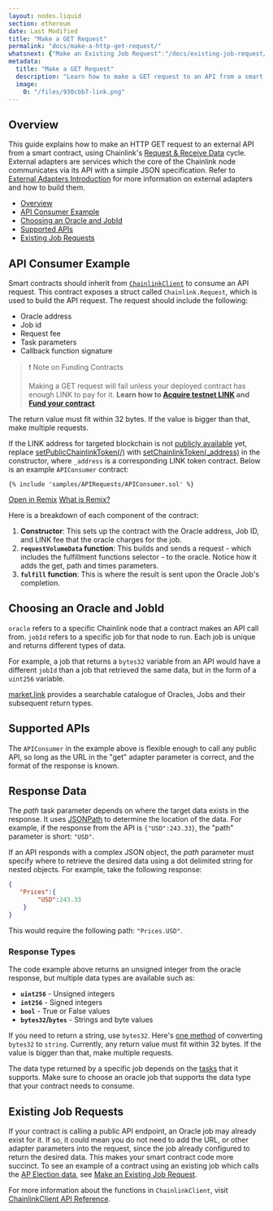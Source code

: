 ```yaml
---
layout: nodes.liquid
section: ethereum
date: Last Modified
title: "Make a GET Request"
permalink: "docs/make-a-http-get-request/"
whatsnext: {"Make an Existing Job Request":"/docs/existing-job-request/", "Multi-Variable Responses":"/docs/multi-variable-responses/"}
metadata:
  title: "Make a GET Request"
  description: "Learn how to make a GET request to an API from a smart contract, using Chainlink."
  image:
    0: "/files/930cbb7-link.png"
---
```


## Overview

This guide explains how to make an HTTP GET request to an external API from a smart contract, using Chainlink's [Request & Receive Data](../request-and-receive-data/) cycle. External adapters are services which the core of the Chainlink node communicates via its API with a simple JSON specification. Refer to [External Adapters Introduction](../external-adapters/) for more information on external adapters and how to build them.

+ [Overview](#overview)
+ [API Consumer Example](#api-consumer-example)
+ [Choosing an Oracle and JobId](#choosing-an-oracle-and-jobid)
+ [Supported APIs](#supported-apis)
+ [Existing Job Requests](#existing-job-requests)

## API Consumer Example

Smart contracts should inherit from [`ChainlinkClient`](https://github.com/smartcontractkit/chainlink/blob/master/contracts/src/v0.6/ChainlinkClient.sol) to consume an API request. This contract exposes a struct called `Chainlink.Request`, which is used to build the API request. The request should include the following:

- Oracle address
- Job id
- Request fee
- Task parameters
- Callback function signature

>❗️ Note on Funding Contracts
>
> Making a GET request will fail unless your deployed contract has enough LINK to pay for it. **Learn how to [Acquire testnet LINK](../acquire-link/) and [Fund your contract](../fund-your-contract/)**.

The return value must fit within 32 bytes. If the value is bigger than that, make multiple requests.

If the LINK address for targeted blockchain is not [publicly available](../link-token-contracts/) yet, replace [setPublicChainlinkToken(/)](../chainlink-framework/#setpublicchainlinktoken) with [setChainlinkToken(_address)](../chainlink-framework/#setchainlinktoken) in the constructor, where `_address` is a corresponding LINK token contract. Below is an example `APIConsumer` contract:

```solidity Kovan
{% include 'samples/APIRequests/APIConsumer.sol' %}
```
<div class="remix-callout">
    <a href="https://remix.ethereum.org/#url=https://docs.chain.link/samples/APIRequests/APIConsumer.sol" target="_blank" >Open in Remix</a>
    <a href="/docs/conceptual-overview/#what-is-remix" >What is Remix?</a>
</div>

Here is a breakdown of each component of the contract:

1. **Constructor**: This sets up the contract with the Oracle address, Job ID, and LINK fee that the oracle charges for the job.
2. **`requestVolumeData` function**: This builds and sends a request - which includes the fulfillment functions selector - to the oracle. Notice how it adds the get, path and times parameters.
3. **`fulfill` function**: This is where the result is sent upon the Oracle Job's completion.

## Choosing an Oracle and JobId

`oracle` refers to a specific Chainlink node that a contract makes an API call from. `jobId` refers to a specific job for that node to run. Each job is unique and returns different types of data.

For example, a job that returns a `bytes32` variable from an API would have a different `jobId` than a job that retrieved the same data, but in the form of a `uint256` variable.

[market.link](https://market.link/) provides a searchable catalogue of Oracles, Jobs and their subsequent return types.

## Supported APIs

The `APIConsumer` in the example above is flexible enough to call any public API, so long as the URL in the "get" adapter parameter is correct, and the format of the response is known.

## Response Data

The *path* task parameter depends on where the target data exists in the response. It uses [JSONPath](https://jsonpath.com/) to determine the location of the data. For example, if the response from the API is `{"USD":243.33}`, the "path" parameter is short: `"USD"`.

If an API responds with a complex JSON object, the *path* parameter must specify where to retrieve the desired data using a dot delimited string for nested objects. For example, take the following response:

```json
{
   "Prices":{
        "USD":243.33
    }
}
```

This would require the following path: `"Prices.USD"`.

### Response Types

The code example above returns an unsigned integer from the oracle response, but multiple data types are available such as:

* **`uint256`** - Unsigned integers
* **`int256`** - Signed integers
* **`bool`** - True or False values
* **`bytes32`/`bytes`** - Strings and byte values

If you need to return a string, use `bytes32`. Here's [one method](https://gist.github.com/alexroan/a8caf258218f4065894ecd8926de39e7) of converting `bytes32` to `string`. Currently, any return value must fit within 32 bytes. If the value is bigger than that, make multiple requests.

The data type returned by a specific job depends on the [tasks](/docs/tasks/) that it supports. Make sure to choose an oracle job that supports the data type that your contract needs to consume.

## Existing Job Requests

If your contract is calling a public API endpoint, an Oracle job may already exist for it. If so, it could mean you do not need to add the URL, or other adapter parameters into the request, since the job already configured to return the desired data. This makes your smart contract code more succinct. To see an example of a contract using an existing job which calls the [AP Election data](https://developer.ap.org/ap-elections-api/), see [Make an Existing Job Request](../existing-job-request/).

For more information about the functions in `ChainlinkClient`, visit [ChainlinkClient API Reference](../chainlink-framework/).
